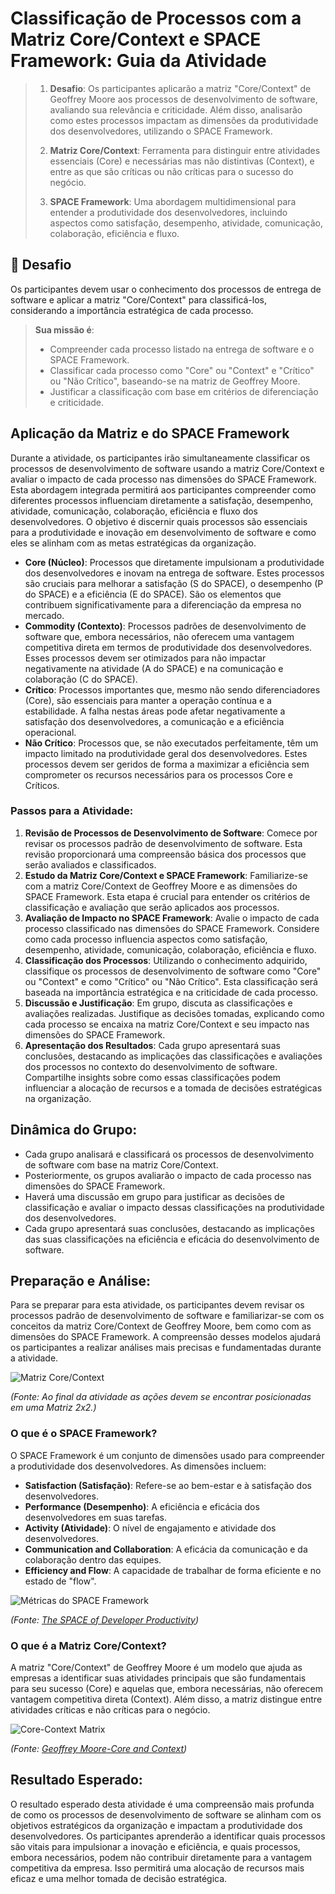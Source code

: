 # Classificação de Processos com a Matriz Core/Context e SPACE Framework: Guia da Atividade

> 1. **Desafio**: Os participantes aplicarão a matriz "Core/Context" de Geoffrey Moore aos processos de desenvolvimento de software, avaliando sua relevância e criticidade. Além disso, analisarão como estes processos impactam as dimensões da produtividade dos desenvolvedores, utilizando o SPACE Framework.
> 
> 2. **Matriz Core/Context**: Ferramenta para distinguir entre atividades essenciais (Core) e necessárias mas não distintivas (Context), e entre as que são críticas ou não críticas para o sucesso do negócio.
> 
> 3. **SPACE Framework**: Uma abordagem multidimensional para entender a produtividade dos desenvolvedores, incluindo aspectos como satisfação, desempenho, atividade, comunicação, colaboração, eficiência e fluxo.

## 🚀 Desafio
Os participantes devem usar o conhecimento dos processos de entrega de software e aplicar a matriz "Core/Context" para classificá-los, considerando a importância estratégica de cada processo.

> **Sua missão é**:
> - Compreender cada processo listado na entrega de software e o SPACE Framework.
> - Classificar cada processo como "Core" ou "Context" e "Crítico" ou "Não Crítico", baseando-se na matriz de Geoffrey Moore.
> - Justificar a classificação com base em critérios de diferenciação e criticidade.

## Aplicação da Matriz e do SPACE Framework
Durante a atividade, os participantes irão simultaneamente classificar os processos de desenvolvimento de software usando a matriz Core/Context e avaliar o impacto de cada processo nas dimensões do SPACE Framework. Esta abordagem integrada permitirá aos participantes compreender como diferentes processos influenciam diretamente a satisfação, desempenho, atividade, comunicação, colaboração, eficiência e fluxo dos desenvolvedores. O objetivo é discernir quais processos são essenciais para a produtividade e inovação em desenvolvimento de software e como eles se alinham com as metas estratégicas da organização.

- **Core (Núcleo)**: Processos que diretamente impulsionam a produtividade dos desenvolvedores e inovam na entrega de software. Estes processos são cruciais para melhorar a satisfação (S do SPACE), o desempenho (P do SPACE) e a eficiência (E do SPACE). São os elementos que contribuem significativamente para a diferenciação da empresa no mercado.
- **Commodity (Contexto)**: Processos padrões de desenvolvimento de software que, embora necessários, não oferecem uma vantagem competitiva direta em termos de produtividade dos desenvolvedores. Esses processos devem ser otimizados para não impactar negativamente na atividade (A do SPACE) e na comunicação e colaboração (C do SPACE).
- **Crítico**: Processos importantes que, mesmo não sendo diferenciadores (Core), são essenciais para manter a operação contínua e a estabilidade. A falha nestas áreas pode afetar negativamente a satisfação dos desenvolvedores, a comunicação e a eficiência operacional.
- **Não Crítico**: Processos que, se não executados perfeitamente, têm um impacto limitado na produtividade geral dos desenvolvedores. Estes processos devem ser geridos de forma a maximizar a eficiência sem comprometer os recursos necessários para os processos Core e Críticos.

### Passos para a Atividade:

1. **Revisão de Processos de Desenvolvimento de Software**: Comece por revisar os processos padrão de desenvolvimento de software. Esta revisão proporcionará uma compreensão básica dos processos que serão avaliados e classificados.
2. **Estudo da Matriz Core/Context e SPACE Framework**: Familiarize-se com a matriz Core/Context de Geoffrey Moore e as dimensões do SPACE Framework. Esta etapa é crucial para entender os critérios de classificação e avaliação que serão aplicados aos processos.
3. **Avaliação de Impacto no SPACE Framework**: Avalie o impacto de cada processo classificado nas dimensões do SPACE Framework. Considere como cada processo influencia aspectos como satisfação, desempenho, atividade, comunicação, colaboração, eficiência e fluxo.
4. **Classificação dos Processos**: Utilizando o conhecimento adquirido, classifique os processos de desenvolvimento de software como "Core" ou "Context" e como "Crítico" ou "Não Crítico". Esta classificação será baseada na importância estratégica e na criticidade de cada processo.
5. **Discussão e Justificação**: Em grupo, discuta as classificações e avaliações realizadas. Justifique as decisões tomadas, explicando como cada processo se encaixa na matriz Core/Context e seu impacto nas dimensões do SPACE Framework.
6. **Apresentação dos Resultados**: Cada grupo apresentará suas conclusões, destacando as implicações das classificações e avaliações dos processos no contexto do desenvolvimento de software. Compartilhe insights sobre como essas classificações podem influenciar a alocação de recursos e a tomada de decisões estratégicas na organização.

## Dinâmica do Grupo:
- Cada grupo analisará e classificará os processos de desenvolvimento de software com base na matriz Core/Context.
- Posteriormente, os grupos avaliarão o impacto de cada processo nas dimensões do SPACE Framework.
- Haverá uma discussão em grupo para justificar as decisões de classificação e avaliar o impacto dessas classificações na produtividade dos desenvolvedores.
- Cada grupo apresentará suas conclusões, destacando as implicações das suas classificações na eficiência e eficácia do desenvolvimento de software.

## Preparação e Análise:
Para se preparar para esta atividade, os participantes devem revisar os processos padrão de desenvolvimento de software e familiarizar-se com os conceitos da matriz Core/Context de Geoffrey Moore, bem como com as dimensões do SPACE Framework. A compreensão desses modelos ajudará os participantes a realizar análises mais precisas e fundamentadas durante a atividade.

![Matriz Core/Context](../../images/desafio2.png)

*(Fonte: Ao final da atividade as ações devem se encontrar posicionadas em uma Matriz 2x2.)*

### O que é o SPACE Framework?
O SPACE Framework é um conjunto de dimensões usado para compreender a produtividade dos desenvolvedores. As dimensões incluem:
- **Satisfaction (Satisfação)**: Refere-se ao bem-estar e à satisfação dos desenvolvedores.
- **Performance (Desempenho)**: A eficiência e eficácia dos desenvolvedores em suas tarefas.
- **Activity (Atividade)**: O nível de engajamento e atividade dos desenvolvedores.
- **Communication and Collaboration**: A eficácia da comunicação e da colaboração dentro das equipes.
- **Efficiency and Flow**: A capacidade de trabalhar de forma eficiente e no estado de "flow".

![Métricas do SPACE Framework](../../images/space_framework.jpeg)

*(Fonte: [The SPACE of Developer Productivity](https://queue.acm.org/detail.cfm?id=3454124))*

### O que é a Matriz Core/Context?
A matriz "Core/Context" de Geoffrey Moore é um modelo que ajuda as empresas a identificar suas atividades principais que são fundamentais para seu sucesso (Core) e aquelas que, embora necessárias, não oferecem vantagem competitiva direta (Context). Além disso, a matriz distingue entre atividades críticas e não críticas para o negócio.

![Core-Context Matrix](../../images/core-context.png)

*(Fonte: [Geoffrey Moore-Core and Context](https://www.youtube.com/watch?v=emQ2innvuPo))*

## Resultado Esperado:
O resultado esperado desta atividade é uma compreensão mais profunda de como os processos de desenvolvimento de software se alinham com os objetivos estratégicos da organização e impactam a produtividade dos desenvolvedores. Os participantes aprenderão a identificar quais processos são vitais para impulsionar a inovação e eficiência, e quais processos, embora necessários, podem não contribuir diretamente para a vantagem competitiva da empresa. Isso permitirá uma alocação de recursos mais eficaz e uma melhor tomada de decisão estratégica.
